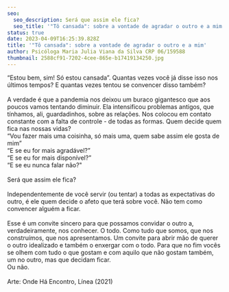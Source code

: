 ```yaml
---
seo:
  seo_description: Será que assim ele fica?
  seo_title: '"Tô cansada": sobre a vontade de agradar o outro e a mim'
status: true
date: 2023-04-09T16:25:39.828Z
title: '"Tô cansada": sobre a vontade de agradar o outro e a mim'
author: Psicóloga Maria Julia Viana da Silva CRP 06/159588
thumbnail: 2588cf91-7202-4cee-865e-b17419134250.jpg
---
```

<!--StartFragment-->

“Estou bem, sim! Só estou cansada”. Quantas vezes você já disse isso nos últimos tempos? E quantas vezes tentou se convencer disso também?\
\
A verdade é que a pandemia nos deixou um buraco gigantesco que aos poucos vamos tentando diminuir. Ela intensificou problemas antigos, que tínhamos, ali, guardadinhos, sobre as relações. Nos colocou em contato constante com a falta de controle - de todas as formas. Quem decide quem fica nas nossas vidas?\
“Vou fazer mais uma coisinha, só mais uma, quem sabe assim ele gosta de mim”\
“E se eu for mais agradável?”\
“E se eu for mais disponível?”\
“E se eu nunca falar não?"\
\
Será que assim ele fica?\
\
Independentemente de você servir (ou tentar) a todas as expectativas do outro, é ele quem decide o afeto que terá sobre você. Não tem como convencer alguém a ficar.\
\
Esse é um convite sincero para que possamos convidar o outro a, verdadeiramente, nos conhecer. O todo. Como tudo que somos, que nos construímos, que nos apresentamos. Um convite para abrir mão de querer o outro idealizado e também o enxergar com o todo. Para que no fim vocês se olhem com tudo o que gostam e com aquilo que não gostam também, um no outro, mas que decidam ficar.\
Ou não.\
\
Arte: Onde Há Encontro, Línea (2021)

<!--EndFragment-->